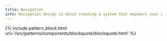 ```yaml
---
title: Navigation
info: Navigation design is about creating a system that empowers your users to interact with and use your product.
---
```


{% include pattern_block.html url='/src/patterns/components/blockquote/blockquote.html' %}